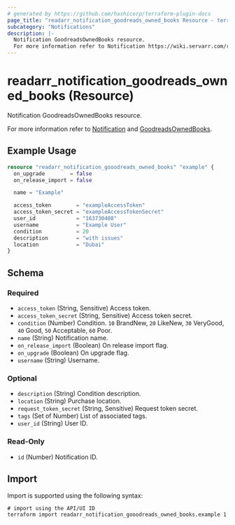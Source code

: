 ```yaml
---
# generated by https://github.com/hashicorp/terraform-plugin-docs
page_title: "readarr_notification_goodreads_owned_books Resource - terraform-provider-readarr"
subcategory: "Notifications"
description: |-
  Notification GoodreadsOwnedBooks resource.
  For more information refer to Notification https://wiki.servarr.com/readarr/settings#connect and GoodreadsOwnedBooks https://wiki.servarr.com/readarr/supported#goodreadsownedbooks.
---
```


# readarr_notification_goodreads_owned_books (Resource)

<!-- subcategory:Notifications -->Notification GoodreadsOwnedBooks resource.
For more information refer to [Notification](https://wiki.servarr.com/readarr/settings#connect) and [GoodreadsOwnedBooks](https://wiki.servarr.com/readarr/supported#goodreadsownedbooks).

## Example Usage

```terraform
resource "readarr_notification_gooodreads_owned_books" "example" {
  on_upgrade        = false
  on_release_import = false

  name = "Example"

  access_token        = "exampleAccessToken"
  access_token_secret = "exampleAccessTokenSecret"
  user_id             = "163730408"
  username            = "Example User"
  condition           = 20
  description         = "with issues"
  location            = "Dubai"
}
```

<!-- schema generated by tfplugindocs -->
## Schema

### Required

- `access_token` (String, Sensitive) Access token.
- `access_token_secret` (String, Sensitive) Access token secret.
- `condition` (Number) Condition. `10` BrandNew, `20` LikeNew, `30` VeryGood, `40` Good, `50` Acceptable, `60` Poor.
- `name` (String) Notification name.
- `on_release_import` (Boolean) On release import flag.
- `on_upgrade` (Boolean) On upgrade flag.
- `username` (String) Username.

### Optional

- `description` (String) Condition description.
- `location` (String) Purchase location.
- `request_token_secret` (String, Sensitive) Request token secret.
- `tags` (Set of Number) List of associated tags.
- `user_id` (String) User ID.

### Read-Only

- `id` (Number) Notification ID.

## Import

Import is supported using the following syntax:

```shell
# import using the API/UI ID
terraform import readarr_notification_gooodreads_owned_books.example 1
```
